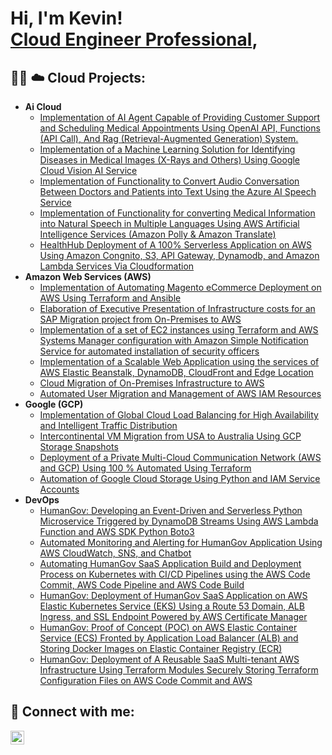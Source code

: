<h1>Hi, I'm Kevin! <br/><a href="https://github.com/cloudarchit731"> <a href="https://www.linkedin.com/in/kevin-charles-aws/)/">Cloud Engineer Professional</a>, 

<h2>👨‍💻 ☁️ Cloud Projects:</h2>

- <b>Ai Cloud</b>
  - [Implementation of AI Agent Capable of Providing Customer Support and Scheduling Medical Appointments Using OpenAI API, Functions (API Call), And Rag (Retrieval-Augmented Generation) System.](https://github.com/joshmadakor1/Algorithms-Practice)
  - [Implementation of a Machine Learning Solution for Identifying Diseases in Medical Images (X-Rays and Others) Using Google Cloud Vision AI Service](https://github.com/joshmadakor1/Algorithms-Practice)
  - [Implementation of Functionality to Convert Audio Conversation Between Doctors and Patients into Text Using the Azure AI Speech Service](https://github.com/joshmadakor1/Algorithms-Practice)  
  - [Implementation of Functionality for converting Medical Information into Natural Speech in Multiple Languages Using AWS Artificial Intelligence Services (Amazon Polly & Amazon Translate)](https://github.com/joshmadakor1/Algorithms-Practice)
  - [HealthHub Deployment of A 100% Serverless Application on AWS Using Amazon Congnito, S3, API Gateway, Dynamodb, and Amazon Lambda Services Via Cloudformation](https://github.com/joshmadakor1/Algorithms-Practice)
- <b>Amazon Web Services (AWS)</b>
  - [Implementation of Automating Magento eCommerce Deployment on AWS Using Terraform and Ansible](https://github.com/joshmadakor1/4chan-Image-Analysis-Middleware-C964)
  - [Elaboration of Executive Presentation of Infrastructure costs for an SAP Migration project from On-Premises to AWS](https://github.com/joshmadakor1/4chan-Image-Analysis-Middleware-C964)
  - [Implementation of a set of EC2 instances using Terraform and AWS Systems Manager configuration with Amazon Simple Notification Service for automated installation of security officers](https://github.com/joshmadakor1/4chan-Image-Analysis-Middleware-C964)
  - [Implementation of a Scalable Web Application using the services of AWS Elastic Beanstalk, DynamoDB, CloudFront and Edge Location](https://github.com/joshmadakor1/4chan-Image-Analysis-Middleware-C964)
  - [Cloud Migration of On-Premises Infrastructure to AWS](https://github.com/joshmadakor1/4chan-Image-Analysis-Middleware-C964)
  - [Automated User Migration and Management of AWS IAM Resources](https://github.com/cloudarchitectgithub/Automated-User-Migration-and-Management-of-AWS-IAM-Resources) 
- <b>Google (GCP)</b>
  - [Implementation of Global Cloud Load Balancing for High Availability and Intelligent Traffic Distribution](https://github.com/joshmadakor1/Sentinel-Lab)
  - [Intercontinental VM Migration from USA to Australia Using GCP Storage Snapshots](https://github.com/joshmadakor1/Jwipe.PowerShell)
  - [Deployment of a Private Multi-Cloud Communication Network (AWS and GCP) Using 100 % Automated Using Terraform](https://github.com/joshmadakor1/AD_PS)
  - [Automation of Google Cloud Storage Using Python and IAM Service Accounts](https://github.com/joshmadakor1/PowerShell-Integrity-FIM)
- <b>DevOps</b>
  - [HumanGov: Developing an Event-Driven and Serverless Python Microservice Triggered by DynamoDB Streams Using AWS Lambda Function and AWS SDK Python Boto3](https://github.com/joshmadakor1/Key-Logger-With-Email)
  - [Automated Monitoring and Alerting for HumanGov Application Using AWS CloudWatch, SNS, and Chatbot](https://github.com/joshmadakor1/Key-Logger-With-Email)
  - [Automating HumanGov SaaS Application Build and Deployment Process on Kubernetes with CI/CD Pipelines using the AWS Code Commit, AWS Code Pipeline and AWS Code Build](https://github.com/joshmadakor1/Key-Logger-With-Email)
  - [HumanGov: Deployment of HumanGov SaaS Application on AWS Elastic Kubernetes Service (EKS) Using a Route 53 Domain, ALB Ingress, and SSL Endpoint Powered by AWS Certificate Manager](https://github.com/joshmadakor1/EncrypterPOC)
  - [HumanGov: Proof of Concept (POC) on AWS Elastic Container Service (ECS) Fronted by Application Load Balancer (ALB) and Storing Docker Images on Elastic Container Registry (ECR)](https://github.com/joshmadakor1/DecrypterPOC)
  - [HumanGov: Deployment of A Reusable SaaS Multi-tenant AWS Infrastructure Using Terraform Modules Securely Storing Terraform Configuration Files on AWS Code Commit and AWS](https://github.com/joshmadakor1/Key-Logger-With-Email)

<h2> 🔗 Connect with me:</h2>

[<img align="left" alt="JoshMadakor | LinkedIn" width="22px" src="https://cdn.jsdelivr.net/npm/simple-icons@v3/icons/linkedin.svg" />][linkedin]

[linkedin]: https://www.linkedin.com/in/kevin-charles-aws/

<!--
**joshmadakor1/joshmadakor1** is a ✨ _special_ ✨ repository because its `README.md` (this file) appears on your GitHub profile.

Here are some ideas to get you started:

- 🔭 I’m currently working on ...
- 🌱 I’m currently learning ...
- 👯 I’m looking to collaborate on ...
- 🤔 I’m looking for help with ...
- 💬 Ask me about ...
- 📫 How to reach me: ...
- 😄 Pronouns: ...
- ⚡ Fun fact: ...
-->

